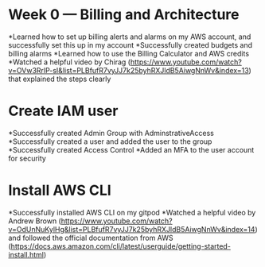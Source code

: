 # Week 0 — Billing and Architecture
*Learned how to set up billing alerts and alarms on my AWS account, and successfully set this up in my account
*Successfully created budgets and billing alarms
*Learned how to use the Billing Calculator and AWS credits
*Watched a helpful video by Chirag (https://www.youtube.com/watch?v=OVw3RrlP-sI&list=PLBfufR7vyJJ7k25byhRXJldB5AiwgNnWv&index=13) that explained the steps clearly 

# Create IAM user
*Successfully created Admin Group with AdminstrativeAccess
*Successfully created a user and added the user to the group
*Successfully created Access Control
*Added an MFA to the user account for security

# Install AWS CLI
*Successfully installed AWS CLI on my gitpod
*Watched a helpful video by Andrew Brown (https://www.youtube.com/watch?v=OdUnNuKylHg&list=PLBfufR7vyJJ7k25byhRXJldB5AiwgNnWv&index=14) and followed the official documentation from AWS (https://docs.aws.amazon.com/cli/latest/userguide/getting-started-install.html)